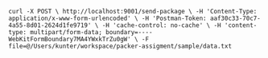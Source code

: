 `curl -X POST \
   http://localhost:9001/send-package \
   -H 'Content-Type: application/x-www-form-urlencoded' \
   -H 'Postman-Token: aaf30c33-70c7-4a55-8d01-2624d1fe9719' \
   -H 'cache-control: no-cache' \
   -H 'content-type: multipart/form-data; boundary=----WebKitFormBoundary7MA4YWxkTrZu0gW' \
   -F file=@/Users/kunter/workspace/packer-assigment/sample/data.txt`